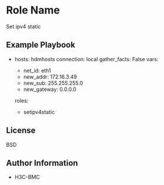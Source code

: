 Role Name
=========
Set ipv4 static

Example Playbook
----------------
- hosts: hdmhosts
  connection: local
  gather_facts: False
  vars:
    - net_id: eth1 
    - new_addr: 172.16.3.49  
    - new_sub: 255.255.255.0
    - new_gateway: 0.0.0.0

  roles:
    - setipv4static

License
-------

BSD

Author Information
------------------

- H3C-BMC

